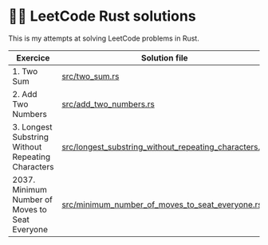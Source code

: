 # 👨‍🎓 LeetCode Rust solutions
This is my attempts at solving LeetCode problems in Rust.

|Exercice|Solution file|Runtime|Memory|
|---|---|---|---|
|1. Two Sum|[src/two_sum.rs](src/two_sum.rs)|0 ms|2.5 MB|
|2. Add Two Numbers|[src/add_two_numbers.rs](src/two_sum.rs)|7 ms|2.2 MB|
|3. Longest Substring Without Repeating Characters|[src/longest_substring_without_repeating_characters.rs](src/longest_substring_without_repeating_characters.rs)|1132 ms|2.1 MB|
|2037. Minimum Number of Moves to Seat Everyone|[src/minimum_number_of_moves_to_seat_everyone.rs](src/minimum_number_of_moves_to_seat_everyone.rs)|4 ms|2.2 MB|